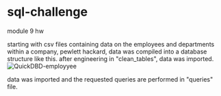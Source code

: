 # sql-challenge
module 9 hw

starting with csv files containing data on the employees and departments within a company, pewlett hackard, data was compiled into a database structure like this. after engineering in "clean_tables", data was imported.
![QuickDBD-employyee](https://github.com/andymatsuura/sql-challenge/assets/150174589/adae2389-bb24-4aca-9c9c-196bb04c236d)

data was imported and the requested queries are performed in "queries" file.
